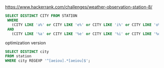 https://www.hackerrank.com/challenges/weather-observation-station-8/

```SQL
SELECT DISTINCT CITY FROM STATION
 WHERE
   (CITY LIKE 'a%' or CITY LIKE 'e%' or CITY LIKE 'i%' or CITY LIKE 'o%' or CITY LIKE 'u%')
 AND
   (CITY LIKE '%a' or CITY LIKE '%e' or CITY LIKE '%i' or CITY LIKE '%o' or CITY LIKE '%u');
```

optimization version
```SQL
SELECT DISTINCT city
FROM station
WHERE city REGEXP '^[aeiou].*[aeiou]$';
```

